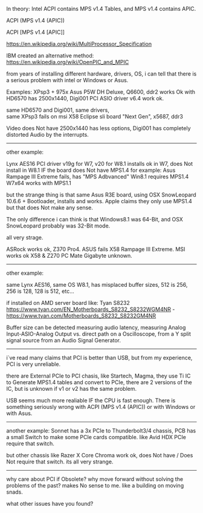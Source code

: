 In theory:
Intel ACPI contains MPS v1.4 Tables, and MPS v1.4 contains APIC.

ACPI (MPS v1.4 (APIC))

ACPI [MPS v1.4 [APIC]]

https://en.wikipedia.org/wiki/MultiProcessor_Specification

IBM created an alternative method:
https://en.wikipedia.org/wiki/OpenPIC_and_MPIC

from years of installing different hardware, drivers, OS,
i can tell that there is a serious problem with intel or Windows or Asus.

Examples:
XPsp3 + 975x Asus P5W DH Deluxe, Q6600, ddr2
works Ok with HD6570 has 2500x1440, 
Digi001 PCI ASIO driver v6.4 work ok.

same HD6570 and Digi001, 
same drivers,  
same XPsp3 fails on msi X58 Eclipse sli board "Next Gen", x5687, ddr3

Video does Not have 2500x1440 has less options,
Digi001 has completely distorted Audio by the interrupts.

------

other example:

Lynx AES16 PCI driver v19g for W7, v20 for W8.1
installs ok in W7,
does Not install in W8.1 IF the board does Not have MPS1.4
for example:
Asus Rampage III Extreme fails,
has "MPS Adbvanced"
Win8.1 requires MPS1.4
W7x64 works with MPS1.1

but the strange thing is that same Asus R3E board, 
using OSX SnowLeopard 10.6.6 + Bootloader,
installs and works.
Apple claims they only use MPS1.4
but that does Not make any sense.

The only difference i can think is that Windows8.1 was 64-Bit,
and OSX SnowLeopard probably was 32-Bit mode.

all very strage.

ASRock works ok, Z370 Pro4. 
ASUS fails X58 Rampage III Extreme.
MSI works ok X58 & Z270 PC Mate
Gigabyte unknown.

--------

other example:

same Lynx AES16, same OS W8.1,
has misplaced buffer sizes,
512 is 256, 256 is 128, 128 is 512, etc...

if installed on AMD server board like:
Tyan S8232 https://www.tyan.com/EN_Motherboards_S8232_S8232WGM4NR - https://www.tyan.com/Motherboards_S8232_S8232GM4NR

Buffer size can be detected measuring audio latency, measuring Analog Input-ASIO-Analog Output vs. direct path on a Oscilloscope,
from a Y split signal source from an Audio Signal Generator.

------

i`ve read many claims that PCI is better than USB,
but from my experience, PCI is very unreliable.

there are External PCIe to PCI chasis, like Startech, Magma,
they use Ti IC to Generate MPS1.4 tables and convert to PCIe,
there are 2 versions of the IC,
but is unknown if v1 or v2 has the same problem.

USB seems much more realiable IF the CPU is fast enough.
There is something seriously wrong with ACPI (MPS v1.4 (APIC))
or with Windows or with Asus.

------

another example:
Sonnet has a 3x PCIe to Thunderbolt3/4 chassis,
PCB has a small Switch to make some PCIe cards compatible.
like Avid HDX PCIe require that switch.

but other chassis like Razer X Core Chroma work ok, does Not have / Does Not require that switch.
its all very strange.

--------

why care about PCI if Obsolete?
why move forward without solving the problems of the past? makes No sense to me.
like a building on moving snads.

what other issues have you found?

